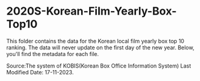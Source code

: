 # 2020S-Korean-Film-Yearly-Box-Top10
This folder contains the data for the Korean local film yearly box top 10 ranking. The data will never update on the first day of the new year. Below, you'll find the metadata for each file.

Source:The system of KOBIS(Korean Box Office Information System)
Last Modified Date: 17-11-2023.

